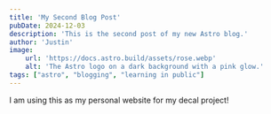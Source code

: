 ```yaml
---
title: 'My Second Blog Post'
pubDate: 2024-12-03
description: 'This is the second post of my new Astro blog.'
author: 'Justin'
image:
    url: 'https://docs.astro.build/assets/rose.webp'
    alt: 'The Astro logo on a dark background with a pink glow.'
tags: ["astro", "blogging", "learning in public"]
---
```

I am using this as my personal website for my decal project!
